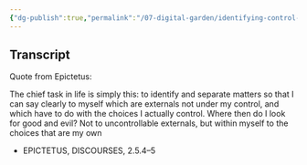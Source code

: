 ```yaml
---
{"dg-publish":true,"permalink":"/07-digital-garden/identifying-control-in-life-choices/","tags":["quotes","philosophy","ath"],"updated":"2025-04-05T11:32:30.466-07:00"}
---
```


## Transcript

Quote from Epictetus:

The chief task in life is simply this: to identify and separate matters so that I can say clearly to myself which are externals not under my control, and which have to do with the choices I actually control. Where then do I look for good and evil? Not to uncontrollable externals, but within myself to the choices that are my own

- EPICTETUS, DISCOURSES, 2.5.4–5
